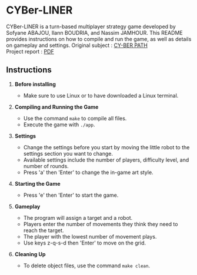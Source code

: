 # CYBer-LINER

CYBer-LINER is a turn-based multiplayer strategy game developed by Sofyane ABAJOU, Ilann BOUDRIA, and Nassim JAMHOUR. 
This README provides instructions on how to compile and run the game, as well as details on gameplay and settings.
Original subject : [CY-BER PATH](subject.pdf) <br>
Project report : [PDF](report.pdf) <br>

## Instructions

1. **Before installing**
   - Make sure to use Linux or to have downloaded a Linux terminal.

3. **Compiling and Running the Game**
   - Use the command `make` to compile all files.
   - Execute the game with `./app`.

4. **Settings**
   - Change the settings before you start by moving the little robot to the settings section you want to change.
   - Available settings include the number of players, difficulty level, and number of rounds.
   - Press 'a' then 'Enter' to change the in-game art style.

5. **Starting the Game**
   - Press 'e' then 'Enter' to start the game.

6. **Gameplay**
   - The program will assign a target and a robot.
   - Players enter the number of movements they think they need to reach the target.
   - The player with the lowest number of movement plays.
   - Use keys z-q-s-d then 'Enter' to move on the grid.

7. **Cleaning Up**
   - To delete object files, use the command `make clean`.
